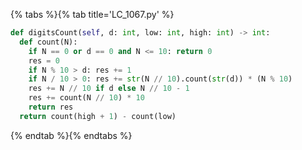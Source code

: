 {% tabs %}{% tab title='LC_1067.py' %}

```py
def digitsCount(self, d: int, low: int, high: int) -> int:
  def count(N):
    if N == 0 or d == 0 and N <= 10: return 0
    res = 0
    if N % 10 > d: res += 1
    if N / 10 > 0: res += str(N // 10).count(str(d)) * (N % 10)
    res += N // 10 if d else N // 10 - 1
    res += count(N // 10) * 10
    return res
  return count(high + 1) - count(low)
```

{% endtab %}{% endtabs %}
